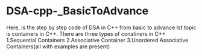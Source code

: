 # DSA-cpp-_BasicToAdvance
Here, is the step by step code of DSA in C++ from basic to advance
Ist topic is containers in C++. There are three types of conatiners in C++ 1.Sequential Containers 2.Associative Container	3.Unordered Associative Containers(all with examples are present)

